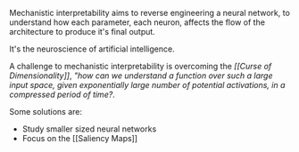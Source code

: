 Mechanistic interpretability aims to reverse engineering a neural network, to understand how each parameter, each neuron, affects the flow of the architecture to produce it's final output.

It's the neuroscience of artificial intelligence.

A challenge to mechanistic interpretability is overcoming the *[[Curse of Dimensionality]]*, *"how can we understand a function over such a large input space, given exponentially large number of  potential activations, in a compressed period of time?*.

Some solutions are:

- Study smaller sized neural networks
- Focus on the [[Saliency Maps]]









